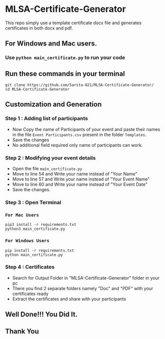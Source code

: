 # MLSA-Certificate-Generator

This repo simply use a template certificate docx file and generates certificates in
both docx and pdf.

##  For Windows and Mac users.

### Use ```python main_certificate.py``` to run your code

## Run these commands in your terminal

```
git clone https://github.com/Sarita-021/MLSA-Certificate-Generator/
cd MLSA-Certificate-Generator
```

## Customization and Generation

### Step 1 : Adding list of participants

- Now Copy the name of Participants of your event and paste their names in the file  `Event Participants.csv` present in the folder `Templates`.
- Save the changes
- No additional field required only name of participants can work.

### Step 2 : Modifying your event details

- Open the file `main_certificate.py`
- Move to line 54 and Write your name instead of "Your Name"
- Move to line 57 and Write your name instead of "Your Event Name"
- Move to line 60 and Write your name instead of "Your Event Date"
- Save the changes.

### Step 3 : Open Terminal

### ```For Mac Users```

```
pip3 install -r requirements.txt
python3 main_certificate.py
```

### ```For Windows Users```

```
pip install -r requirements.txt
python main_certificate.py
```

### Step 4 : Certificates

- Search for Output Folder in "MLSA-Certificate-Generator" folder in your pc
- There you find 2 separate folders namely "Doc" and "PDF" with your certificates ready
- Extract the certificates and share with your participants


## Well Done!!! You Did It.
## Thank You
